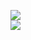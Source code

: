 [![](https://img.shields.io/badge/Made%20With-Github%20Spray-lightgrey.svg?style=for-the-badge&logo=github)](https://github.com/Annihil/github-spray#5950)  
[![](https://i.imgur.com/2DrTn0Z.gif)](https://github.com/Annihil/github-spray)
